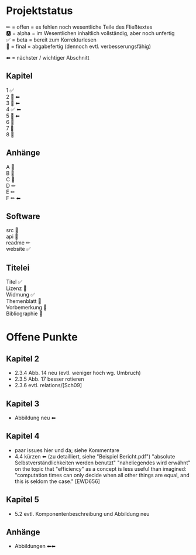 Projektstatus
=============

✏	= offen = es fehlen noch wesentliche Teile des Fließtextes  
🅰	= alpha = im Wesentlichen inhaltlich vollständig, aber noch unfertig  
✅	= beta  = bereit zum Korrekturlesen  
🎉	= final = abgabefertig (dennoch evtl. verbesserungsfähig)

⬅ = nächster / wichtiger Abschnitt


Kapitel
-------

1 ✅  
2 🎉 ⬅  
3 🎉 ⬅  
4 ✅ ⬅  
5 🎉 ⬅  
6 🎉  
7 🎉  
8 🎉


Anhänge
-------

A 🎉  
B 🎉  
C 🎉  
D ✏  
E ✏  
F ✏ ⬅


Software
--------

src 🎉  
api 🎉  
readme ✏  
website ✅


Titelei
-------

Titel ✅  
Lizenz 🎉  
Widmung ✅  
Themenblatt 🎉  
Vorbemerkung 🎉  
Bibliographie 🎉



Offene Punkte
=============

Kapitel 2
---------

- 2.3.4 Abb. 14 neu (evtl. weniger hoch wg. Umbruch)
- 2.3.5 Abb. 17 besser rotieren
- 2.3.6 evtl. relations/[Sch09]


Kapitel 3
---------

- Abbildung neu ⬅


Kapitel 4
---------

- paar issues hier und da; siehe Kommentare
- 4.4 kürzen ⬅
  (zu detailliert, siehe "Beispiel Bericht.pdf")
  "absolute Selbstverständlichkeiten werden benutzt"
  "naheliegendes wird erwähnt"
  on the topic that "efficiency" as a concept is less useful than imagined:
  "computation times can only decide when all other things are equal, and this is seldom the case."
  [EWD656]


Kapitel 5
---------

- 5.2 evtl. Komponentenbeschreibung und Abbildung neu


Anhänge
-------

- Abbildungen ⬅⬅
